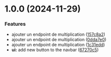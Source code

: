 # 1.0.0 (2024-11-29)


### Features

* ajouter un endpoint de multiplication ([157c8a2](https://github.com/troullandWesign/semantic-release/commit/157c8a2a47a8e96338dbdcbb06d107f35c7ec5c1))
* ajouter un endpoint de multiplication ([0dda7e0](https://github.com/troullandWesign/semantic-release/commit/0dda7e0e35b88adf6405576a087b99e4d702f11f))
* ajouter un endpoint de multiplication ([1c31edd](https://github.com/troullandWesign/semantic-release/commit/1c31edd849201be117438cbee706361ad8be9882))
* **ui:** add new button to the navbar ([67270c5](https://github.com/troullandWesign/semantic-release/commit/67270c5bbee5166f6dc6eb1620a6020bb7fb8d55))
